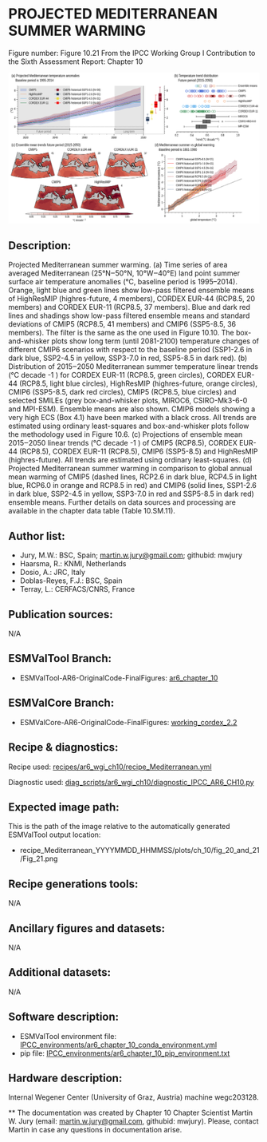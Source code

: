 PROJECTED MEDITERRANEAN SUMMER WARMING
======================================

Figure number: Figure 10.21
From the IPCC Working Group I Contribution to the Sixth Assessment Report: Chapter 10

![Figure 10.21](../images/ar6_wg1_chap10_figure10_21_Mediterranean_future.png?raw=true)


Description:
------------
Projected Mediterranean summer warming. (a) Time series of area averaged Mediterranean (25°N‒50°N, 10°W‒40°E) land point summer surface air temperature anomalies (°C, baseline period is 1995–2014). Orange, light blue and green lines show low-pass filtered ensemble means of HighResMIP (highres-future, 4 members), CORDEX EUR-44 (RCP8.5, 20 members) and CORDEX EUR-11 (RCP8.5, 37 members). Blue and dark red lines and shadings show low-pass filtered ensemble means and standard deviations of CMIP5 (RCP8.5, 41 members) and CMIP6 (SSP5-8.5, 36 members). The filter is the same as the one used in Figure 10.10. The box-and-whisker plots show long term (until 2081-2100) temperature changes of different CMIP6 scenarios with respect to the baseline period (SSP1-2.6 in dark blue, SSP2-4.5 in yellow, SSP3-7.0 in red, SSP5-8.5 in dark red). (b) Distribution of 2015‒2050 Mediterranean summer temperature linear trends (°C decade -1 ) for CORDEX EUR-11 (RCP8.5, green circles), CORDEX EUR-44 (RCP8.5, light blue circles), HighResMIP (highres-future, orange circles), CMIP6 (SSP5-8.5, dark red circles), CMIP5 (RCP8.5, blue circles) and selected SMILEs (grey box-and-whisker plots, MIROC6, CSIRO-Mk3-6-0 and MPI-ESM). Ensemble means are also shown. CMIP6 models showing a very high ECS (Box 4.1) have been marked with a black cross. All trends are estimated using ordinary least-squares and box-and-whisker plots follow the methodology used in Figure 10.6. (c) Projections of ensemble mean 2015‒2050 linear trends (°C decade -1 ) of CMIP5 (RCP8.5), CORDEX EUR-44 (RCP8.5), CORDEX EUR-11 (RCP8.5), CMIP6 (SSP5-8.5) and HighResMIP (highres-future). All trends are estimated using ordinary least-squares. (d) Projected Mediterranean summer warming in comparison to global annual mean warming of CMIP5 (dashed lines, RCP2.6 in dark blue, RCP4.5 in light blue, RCP6.0 in orange and RCP8.5 in red) and CMIP6 (solid lines, SSP1-2.6 in dark blue, SSP2-4.5 in yellow, SSP3-7.0 in red and SSP5-8.5 in dark red) ensemble means. Further details on data sources and processing are available in the chapter data table (Table 10.SM.11).


Author list:
------------
- Jury, M.W.: BSC, Spain; martin.w.jury@gmail.com; githubid: mwjury
- Haarsma, R.: KNMI, Netherlands
- Dosio, A.: JRC, Italy
- Doblas-Reyes, F.J.: BSC, Spain
- Terray, L.: CERFACS/CNRS, France


Publication sources:
--------------------
N/A


ESMValTool Branch:
------------------
- ESMValTool-AR6-OriginalCode-FinalFigures: [ar6_chapter_10](https://github.com/ESMValGroup/ESMValTool-AR6-OriginalCode-FinalFigures/tree/ar6_chapter_10)


ESMValCore Branch:
------------------
- ESMValCore-AR6-OriginalCode-FinalFigures: [working_cordex_2.2](https://github.com/ESMValGroup/ESMValCore-AR6-OriginalCode-FinalFigures/tree/working_cordex_2.2)


Recipe & diagnostics:
---------------------
Recipe used: [recipes/ar6_wgi_ch10/recipe_Mediterranean.yml](https://github.com/ESMValGroup/ESMValTool-AR6-OriginalCode-FinalFigures/blob/ar6_chapter_10/esmvaltool/recipes/ar6_wgi_ch10/recipe_Mediterranean.yml)

Diagnostic used: [diag_scripts/ar6_wgi_ch10/diagnostic_IPCC_AR6_CH10.py](https://github.com/ESMValGroup/ESMValTool-AR6-OriginalCode-FinalFigures/blob/ar6_chapter_10/esmvaltool/diag_scripts/ar6_wgi_ch10/diagnostic_IPCC_AR6_CH10.py)


Expected image path:
--------------------
This is the path of the image relative to the automatically generated ESMValTool output location:
- recipe_Mediterranean_YYYYMMDD_HHMMSS/plots/ch_10/fig_20_and_21/Fig_21.png


Recipe generations tools:
-------------------------
N/A


Ancillary figures and datasets:
-------------------------------
N/A


Additional datasets:
--------------------
N/A


Software description:
---------------------
- ESMValTool environment file: [IPCC_environments/ar6_chapter_10_conda_environment.yml](https://github.com/ESMValGroup/ESMValTool-AR6-OriginalCode-FinalFigures/blob/main/IPCC_environments/ar6_chap_3_fig_3_10_conda_environment.yml)
- pip file: [IPCC_environments/ar6_chapter_10_pip_environment.txt](https://github.com/ESMValGroup/ESMValTool-AR6-OriginalCode-FinalFigures/blob/main/IPCC_environments/ar6_chapter_10_pip_environment.txt)


Hardware description:
---------------------
Internal Wegener Center (University of Graz, Austria) machine wegc203128.

** The documentation was created by Chapter 10 Chapter Scientist Martin W. Jury (email: martin.w.jury@gmail.com, githubid: mwjury). Please, contact Martin in case any questions in documentation arise.